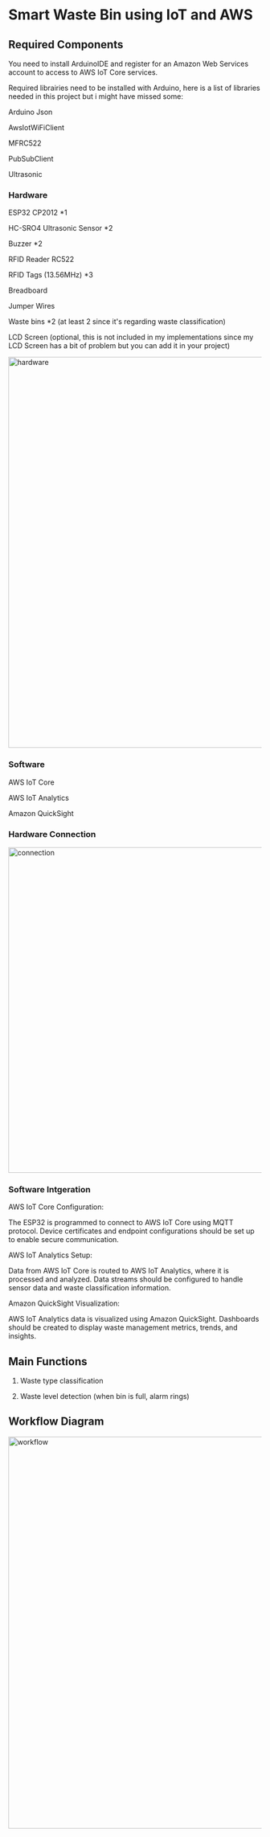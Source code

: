 # Smart Waste Bin using IoT and AWS

## Required Components

You need to install ArduinoIDE and register for an Amazon Web Services account to access to AWS IoT Core services.

Required librairies need to be installed with Arduino, here is a list of libraries needed in this project but i might have missed some:

Arduino Json

AwsIotWiFiClient

MFRC522

PubSubClient

Ultrasonic



### Hardware

ESP32 CP2012 *1

HC-SRO4 Ultrasonic Sensor *2

Buzzer *2

RFID Reader RC522

RFID Tags (13.56MHz) *3

Breadboard

Jumper Wires

Waste bins *2 (at least 2 since it's regarding waste classification)

LCD Screen (optional, this is not included in my implementations since my LCD Screen has a bit of problem but you can add it in your project)

<img width="778" alt="hardware" src="https://github.com/user-attachments/assets/4baaf9ce-e58a-46d5-a19e-7177c55162a8">


### Software

AWS IoT Core

AWS IoT Analytics

Amazon QuickSight

### Hardware Connection

<img width="648" alt="connection" src="https://github.com/user-attachments/assets/c42623d6-ff59-4da7-a156-a91cf254238c">

### Software Intgeration

AWS IoT Core Configuration: 

The ESP32 is programmed to connect to AWS IoT Core using MQTT protocol. Device certificates and endpoint configurations should be set up to enable secure communication.

AWS IoT Analytics Setup: 

Data from AWS IoT Core is routed to AWS IoT Analytics, where it is processed and analyzed. Data streams should be configured to handle sensor data and waste classification information.

Amazon QuickSight Visualization:

AWS IoT Analytics data is visualized using Amazon QuickSight. Dashboards should be created to display waste management metrics, trends, and insights.

## Main Functions

1. Waste type classification
   
2. Waste level detection (when bin is full, alarm rings)

## Workflow Diagram

<img width="780" alt="workflow" src="https://github.com/user-attachments/assets/141c23e5-9f0b-4cb9-9e51-59899c0fc91b">







